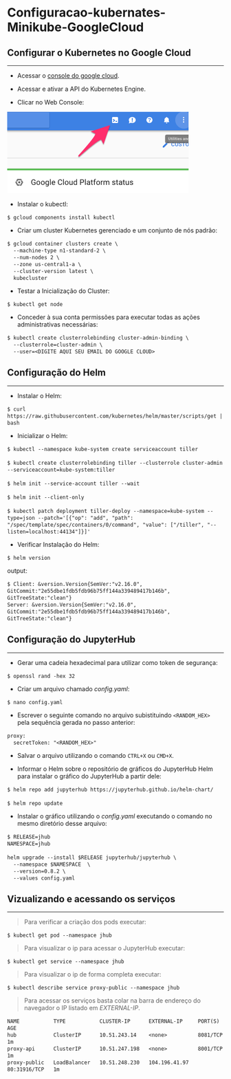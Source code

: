 # Configuracao-kubernates-Minikube-GoogleCloud

## Configurar o Kubernetes no Google Cloud

---

- Acessar o [console do google cloud](console.cloud.google.com).

- Acessar e ativar a API do Kubernetes Engine.

- Clicar no Web Console:

![console](https://github.com/iramarJunior/configuracao-kubernates-minikube-GoogleCloud/blob/master/img/start_interactive_cli.png)

- Instalar o kubectl:

```
$ gcloud components install kubectl
```

- Criar um cluster Kubernetes gerenciado e um conjunto de nós padrão:

```
$ gcloud container clusters create \
  --machine-type n1-standard-2 \
  --num-nodes 2 \
  --zone us-central1-a \
  --cluster-version latest \
  kubecluster
```

- Testar a Inicialização do Cluster:

```
$ kubectl get node
```

- Conceder à sua conta permissões para executar todas as ações administrativas necessárias:

```
$ kubectl create clusterrolebinding cluster-admin-binding \
  --clusterrole=cluster-admin \
  --user=<DIGITE AQUI SEU EMAIL DO GOOGLE CLOUD>
```

## Configuração do Helm

---

- Instalar o Helm:

```
$ curl https://raw.githubusercontent.com/kubernetes/helm/master/scripts/get | bash
```

- Inicializar o Helm:

```
$ kubectl --namespace kube-system create serviceaccount tiller

$ kubectl create clusterrolebinding tiller --clusterrole cluster-admin --serviceaccount=kube-system:tiller

$ helm init --service-account tiller --wait

$ helm init --client-only

$ kubectl patch deployment tiller-deploy --namespace=kube-system --type=json --patch='[{"op": "add", "path": "/spec/template/spec/containers/0/command", "value": ["/tiller", "--listen=localhost:44134"]}]'
```

- Verificar Instalação do Helm:

```
$ helm version
```

output:

```
$ Client: &version.Version{SemVer:"v2.16.0", GitCommit:"2e55dbe1fdb5fdb96b75ff144a339489417b146b", GitTreeState:"clean"}
Server: &version.Version{SemVer:"v2.16.0", GitCommit:"2e55dbe1fdb5fdb96b75ff144a339489417b146b", GitTreeState:"clean"}
```

## Configuração do JupyterHub

---

- Gerar uma cadeia hexadecimal para utilizar como token de segurança:

```
$ openssl rand -hex 32
```

- Criar um arquivo chamado _config.yaml_:

```
$ nano config.yaml
```

- Escrever o seguinte comando no arquivo subistituindo `<RANDOM_HEX>` pela sequência gerada no passo anterior:

```
proxy:
  secretToken: "<RANDOM_HEX>"
```

- Salvar o arquivo utilizando o comando `CTRL+X` ou `CMD+X`.

- Informar o Helm sobre o repositório de gráficos do JupyterHub Helm para instalar o gráfico do JupyterHub a partir dele:

```
$ helm repo add jupyterhub https://jupyterhub.github.io/helm-chart/

$ helm repo update
```

- Instalar o gráfico utilizando o _config.yaml_ executando o comando no mesmo diretório desse arquivo:

```
$ RELEASE=jhub
NAMESPACE=jhub

helm upgrade --install $RELEASE jupyterhub/jupyterhub \
  --namespace $NAMESPACE  \
  --version=0.8.2 \
  --values config.yaml
```

## Vizualizando e acessando os serviços

---

> Para verificar a criação dos pods executar:

```
$ kubectl get pod --namespace jhub
```

> Para visualizar o ip para acessar o JupyterHub executar:

```
$ kubectl get service --namespace jhub
```

> Para visualizar o ip de forma completa executar:

```
$ kubectl describe service proxy-public --namespace jhub
```

> Para acessar os serviços basta colar na barra de endereço do navegador o IP listado em _EXTERNAL-IP_.

```
NAME           TYPE           CLUSTER-IP      EXTERNAL-IP     PORT(S)        AGE
hub            ClusterIP      10.51.243.14    <none>          8081/TCP       1m
proxy-api      ClusterIP      10.51.247.198   <none>          8001/TCP       1m
proxy-public   LoadBalancer   10.51.248.230   104.196.41.97   80:31916/TCP   1m
```
